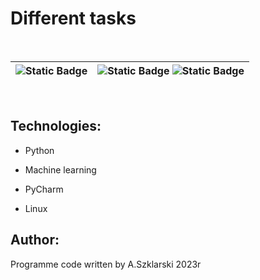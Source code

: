 # Different tasks

<br>

|   <img alt="Static Badge" src="https://img.shields.io/badge/Program%20API%20-%20api?labelColor=green&color=green"> | <img alt="Static Badge" src="https://img.shields.io/badge/Program%20API%20-%20api?labelColor=green&color=green"> <img alt="Static Badge" src="https://img.shields.io/badge/List%20of%20name%20(HTML%20%26%20argv)%20-%20thml?labelColor=blue&color=blue">   |
|--- |--- |



<br>


## Technologies:
<ul>
<li><p>Python</p></li>
<li><p>Machine learning</p></li>
<li><p>PyCharm</p></li>
<li><p>Linux</p></li>
</ul>

## Author:
Programme code written by A.Szklarski 2023r




